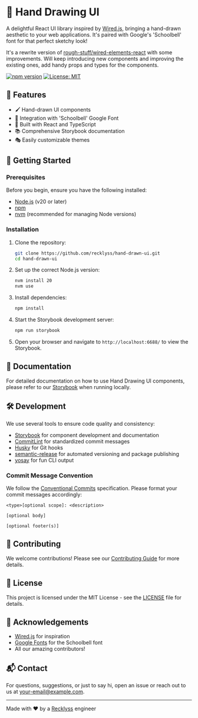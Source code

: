 # 🎨 Hand Drawing UI

A delightful React UI library inspired by [Wired.js](https://wiredjs.com/), bringing a hand-drawn aesthetic to your web applications. It's paired with Google's 'Schoolbell' font for that perfect sketchy look!

It's a rewrite version of [rough-stuff/wired-elements-react](https://github.com/rough-stuff/wired-elements-react) with some improvements. Will keep introducing new components and improving the existing ones, add handy props and types for the components.

[![npm version](https://badge.fury.io/js/hand-drawn-ui.svg)](https://www.npmjs.com/package/@recklyss/hand-drawn-ui)
[![License: MIT](https://img.shields.io/badge/License-MIT-yellow.svg)](https://opensource.org/licenses/MIT)

## 🌟 Features

- 🖌️ Hand-drawn UI components
- 📝 Integration with 'Schoolbell' Google Font
- 🚀 Built with React and TypeScript
- 📚 Comprehensive Storybook documentation
- 🎭 Easily customizable themes

## 🚀 Getting Started

### Prerequisites

Before you begin, ensure you have the following installed:

- [Node.js](https://nodejs.org/) (v20 or later)
- [npm](https://www.npmjs.com/)
- [nvm](https://github.com/nvm-sh/nvm) (recommended for managing Node versions)

### Installation

1. Clone the repository:
   ```sh
   git clone https://github.com/recklyss/hand-drawn-ui.git
   cd hand-drawn-ui
   ```

2. Set up the correct Node.js version:
   ```sh
   nvm install 20
   nvm use
   ```

3. Install dependencies:
   ```sh
   npm install
   ```

4. Start the Storybook development server:
   ```sh
   npm run storybook
   ```

5. Open your browser and navigate to `http://localhost:6688/` to view the Storybook.

## 📖 Documentation

For detailed documentation on how to use Hand Drawing UI components, please refer to our [Storybook](http://localhost:6688/) when running locally.

## 🛠️ Development

We use several tools to ensure code quality and consistency:

- [Storybook](https://storybook.js.org/) for component development and documentation
- [CommitLint](https://github.com/conventional-changelog/commitlint) for standardized commit messages
- [Husky](https://typicode.github.io/husky/) for Git hooks
- [semantic-release](https://github.com/semantic-release/semantic-release) for automated versioning and package publishing
- [yosay](https://github.com/yeoman/yosay) for fun CLI output

### Commit Message Convention

We follow the [Conventional Commits](https://www.conventionalcommits.org/en/v1.0.0/) specification. Please format your commit messages accordingly:

```
<type>[optional scope]: <description>

[optional body]

[optional footer(s)]
```

## 🤝 Contributing

We welcome contributions! Please see our [Contributing Guide](CONTRIBUTING.md) for more details.

## 📄 License

This project is licensed under the MIT License - see the [LICENSE](LICENSE) file for details.

## 🙏 Acknowledgements

- [Wired.js](https://wiredjs.com/) for inspiration
- [Google Fonts](https://fonts.google.com/) for the Schoolbell font
- All our amazing contributors!

## 📬 Contact

For questions, suggestions, or just to say hi, open an issue or reach out to us at [your-email@example.com](mailto:your-email@example.com).

---

Made with ❤️ by a [Recklyss](https://github.com/recklyss) engineer
